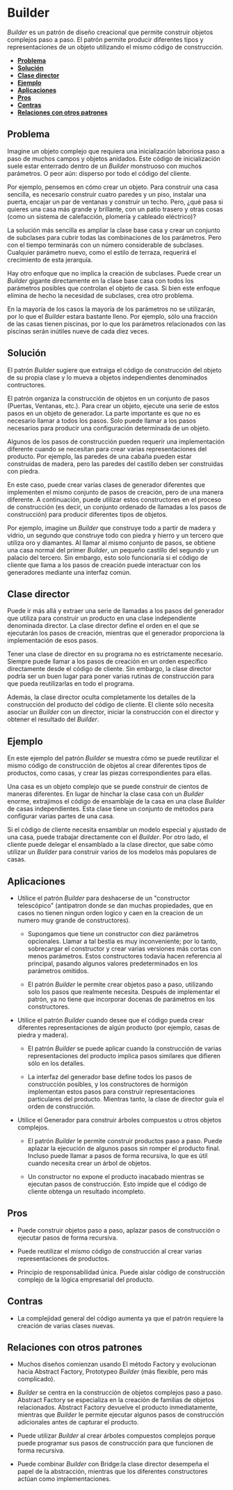 

# **Builder**

*Builder* es un patrón de diseño creacional que permite construir objetos complejos paso a paso. El patrón permite producir diferentes tipos y representaciones de un objeto utilizando el mismo código de construcción.


  - [**Problema**](#problema)
  - [**Solución**](#solución)
  - [**Clase director**](#clase-director)
  - [**Ejemplo**](#ejemplo)
  - [**Aplicaciones**](#aplicaciones)
  - [**Pros**](#pros)
  - [**Contras**](#contras)
  - [**Relaciones con otros patrones**](#relaciones-con-otros-patrones)


## **Problema**

Imagine un objeto complejo que requiera una inicialización laboriosa paso a paso de muchos campos y objetos anidados. Este código de inicialización suele estar enterrado dentro de un *Builder* monstruoso con muchos parámetros. O peor aún: disperso por todo el código del cliente.

Por ejemplo, pensemos en cómo crear un objeto. Para construir una casa sencilla, es necesario construir cuatro paredes y un piso, instalar una puerta, encajar un par de ventanas y construir un techo. Pero, ¿qué pasa si quieres una casa más grande y brillante, con un patio trasero y otras cosas (como un sistema de calefacción, plomería y cableado eléctrico)?

La solución más sencilla es ampliar la clase base casa y crear un conjunto de subclases para cubrir todas las combinaciones de los parámetros. Pero con el tiempo terminarás con un número considerable de subclases. Cualquier parámetro nuevo, como el estilo de terraza, requerirá el crecimiento de esta jerarquía.

Hay otro enfoque que no implica la creación de subclases. Puede crear un *Builder* gigante directamente en la clase base casa con todos los parámetros posibles que controlan el objeto de casa. Si bien este enfoque elimina de hecho la necesidad de subclases, crea otro problema.

En la mayoría de los casos la mayoría de los parámetros no se utilizarán, por lo que el *Builder* estara bastante lleno. Por ejemplo, sólo una fracción de las casas tienen piscinas, por lo que los parámetros relacionados con las piscinas serán inútiles nueve de cada diez veces.

## **Solución**

El patrón *Builder* sugiere que extraiga el código de construcción del objeto de su propia clase y lo mueva a objetos independientes denominados contructores.

El patrón organiza la construcción de objetos en un conjunto de pasos (Puertas, Ventanas, etc.). Para crear un objeto, ejecute una serie de estos pasos en un objeto de generador. La parte importante es que no es necesario llamar a todos los pasos. Solo puede llamar a los pasos necesarios para producir una configuración determinada de un objeto.

Algunos de los pasos de construcción pueden requerir una implementación diferente cuando se necesitan para crear varias representaciones del producto. Por ejemplo, las paredes de una cabaña pueden estar construidas de madera, pero las paredes del castillo deben ser construidas con piedra.

En este caso, puede crear varias clases de generador diferentes que implementen el mismo conjunto de pasos de creación, pero de una manera diferente. A continuación, puede utilizar estos constructores en el proceso de construcción (es decir, un conjunto ordenado de llamadas a los pasos de construcción) para producir diferentes tipos de objetos.

Por ejemplo, imagine un *Builder* que construye todo a partir de madera y vidrio, un segundo que construye todo con piedra y hierro y un tercero que utiliza oro y diamantes. Al llamar al mismo conjunto de pasos, se obtiene una casa normal del primer *Builder*, un pequeño castillo del segundo y un palacio del tercero. Sin embargo, esto solo funcionaría si el código de cliente que llama a los pasos de creación puede interactuar con los generadores mediante una interfaz común.

## **Clase director**

Puede ir más allá y extraer una serie de llamadas a los pasos del generador que utiliza para construir un producto en una clase independiente denominada director. La clase director define el orden en el que se ejecutarán los pasos de creación, mientras que el generador proporciona la implementación de esos pasos.

Tener una clase de director en su programa no es estrictamente necesario. Siempre puede llamar a los pasos de creación en un orden específico directamente desde el código de cliente. Sin embargo, la clase director podría ser un buen lugar para poner varias rutinas de construcción para que pueda reutilizarlas en todo el programa.

Además, la clase director oculta completamente los detalles de la construcción del producto del código de cliente. El cliente sólo necesita asociar un *Builder* con un director, iniciar la construcción con el director y obtener el resultado del *Builder*.

## **Ejemplo**

En este ejemplo del patrón *Builder* se muestra cómo se puede reutilizar el mismo código de construcción de objetos al crear diferentes tipos de productos, como casas, y crear las piezas correspondientes para ellas.

Una casa es un objeto complejo que se puede construir de cientos de maneras diferentes. En lugar de hinchar la clase casa con un *Builder* enorme, extrajimos el código de ensamblaje de la casa en una clase  *Builder* de casas independientes. Esta clase tiene un conjunto de métodos para configurar varias partes de una casa.

Si el código de cliente necesita ensamblar un modelo especial y ajustado de una casa, puede trabajar directamente con el *Builder*. Por otro lado, el cliente puede delegar el ensamblado a la clase director, que sabe cómo utilizar un *Builder* para construir varios de los modelos más populares de casas.

## **Aplicaciones**

- Utilice el patrón *Builder* para deshacerse de un "constructor telescópico" (antipatron donde se dan muchas propiedades, que en casos no tienen ningun orden logico y caen en la creacion de un numero muy grande de constructores). 

  - Supongamos que tiene un constructor con diez parámetros opcionales. Llamar a tal bestia es muy inconveniente; por lo tanto, sobrecargar el constructor y crear varias versiones más cortas con menos parámetros. Estos constructores todavía hacen referencia al principal, pasando algunos valores predeterminados en los parámetros omitidos.

  - El patrón *Builder* le permite crear objetos paso a paso, utilizando solo los pasos que realmente necesita. Después de implementar el patrón, ya no tiene que incorporar docenas de parámetros en los constructores.

- Utilice el patrón *Builder* cuando desee que el código pueda crear diferentes representaciones de algún producto (por ejemplo, casas de piedra y madera).

  - El patrón *Builder* se puede aplicar cuando la construcción de varias representaciones del producto implica pasos similares que difieren sólo en los detalles.

  - La interfaz del generador base define todos los pasos de construcción posibles, y los constructores de hormigón implementan estos pasos para construir representaciones particulares del producto. Mientras tanto, la clase de director guía el orden de construcción.

- Utilice el Generador para construir árboles compuestos u otros objetos complejos.
  - El patrón *Builder* le permite construir productos paso a paso. Puede aplazar la ejecución de algunos pasos sin romper el producto final. Incluso puede llamar a pasos de forma recursiva, lo que es útil cuando necesita crear un árbol de objetos.

  - Un constructor no expone el producto inacabado mientras se ejecutan pasos de construcción. Esto impide que el código de cliente obtenga un resultado incompleto.

## **Pros**

- Puede construir objetos paso a paso, aplazar pasos de construcción o ejecutar pasos de forma recursiva.

- Puede reutilizar el mismo código de construcción al crear varias representaciones de productos.

- Principio de responsabilidad única. Puede aislar código de construcción complejo de la lógica empresarial del producto.

## **Contras**

- La complejidad general del código aumenta ya que el patrón requiere la creación de varias clases nuevas.

## **Relaciones con otros patrones**

- Muchos diseños comienzan usando El método Factory y evolucionan hacia Abstract Factory, Prototypeo *Builder* (más flexible, pero más complicado).

- *Builder* se centra en la construcción de objetos complejos paso a paso. Abstract Factory se especializa en la creación de familias de objetos relacionados. Abstract Factory devuelve el producto inmediatamente, mientras que *Builder* le permite ejecutar algunos pasos de construcción adicionales antes de capturar el producto.

- Puede utilizar *Builder* al crear árboles compuestos complejos porque puede programar sus pasos de construcción para que funcionen de forma recursiva.

- Puede combinar *Builder* con Bridge:la clase director desempeña el papel de la abstracción, mientras que los diferentes constructores actúan como implementaciones.